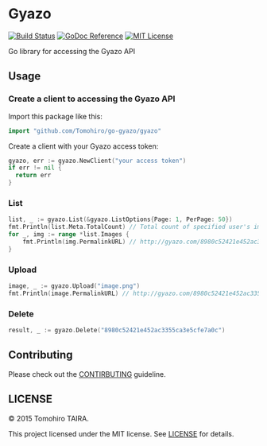 Gyazo
================================================================================

[![Build Status](https://img.shields.io/travis/Tomohiro/go-gyazo.svg?style=flat-square)](https://travis-ci.org/Tomohiro/go-gyazo)
[![GoDoc Reference](http://img.shields.io/badge/godoc-reference-blue.svg?style=flat-square)](https://godoc.org/github.com/Tomohiro/go-gyazo/gyazo)
[![MIT License](http://img.shields.io/badge/license-MIT-blue.svg?style=flat-square)](https://github.com/Tomohiro/go-gyazo/blob/master/LICENSE)

Go library for accessing the Gyazo API


Usage
--------------------------------------------------------------------------------

### Create a client to accessing the Gyazo API

Import this package like this:

```go
import "github.com/Tomohiro/go-gyazo/gyazo"
```

Create a client with your Gyazo access token:

```go
gyazo, err := gyazo.NewClient("your access token")
if err != nil {
  return err
}
```

### List

```go
list, _ := gyazo.List(&gyazo.ListOptions{Page: 1, PerPage: 50})
fmt.Println(list.Meta.TotalCount) // Total count of specified user's images
for _, img := range *list.Images {
    fmt.Println(img.PermalinkURL) // http://gyazo.com/8980c52421e452ac3355ca3e5cfe7a0c
}
```

### Upload

```go
image, _ := gyazo.Upload("image.png")
fmt.Println(image.PermalinkURL) // http://gyazo.com/8980c52421e452ac3355ca3e5cfe7a0c
```

### Delete

```go
result, _ := gyazo.Delete("8980c52421e452ac3355ca3e5cfe7a0c")
```

Contributing
--------------------------------------------------------------------------------

Please check out the [CONTIRBUTING](CONTRIBUTING.md) guideline.


LICENSE
--------------------------------------------------------------------------------

&copy; 2015 Tomohiro TAIRA.

This project licensed under the MIT license. See [LICENSE](LICENSE) for details.
